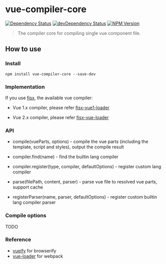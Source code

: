 vue-compiler-core
======
[![Dependency Status](https://david-dm.org/wuhy/fisx-parser-vue.svg)](https://david-dm.org/wuhy/vue-compiler-core) [![devDependency Status](https://david-dm.org/wuhy/vue-compiler-core/dev-status.svg)](https://david-dm.org/wuhy/vue-compiler-core#info=devDependencies) [![NPM Version](https://img.shields.io/npm/v/vue-compiler-core.svg?style=flat)](https://npmjs.org/package/vue-compiler-core)

> The compiler core for compiling single vue component file. 

## How to use

### Install

```shell
npm install vue-compiler-core --save-dev
```

### Implementation

If you use [fisx](https://github.com/wuhy/fisx), the available vue compiler:

* Vue 1.x compiler, please refer [fisx-vue1-loader](https://github.com/wuhy/fisx-vue1-loader)

* Vue 2.x compiler, please refer [fisx-vue-loader](https://github.com/wuhy/fisx-vue-loader)

### API

* compile(vueParts, options) - compile the vue parts (including the template, script and styles), output the compile result

* compiler.find(name) - find the builtin lang compiler

* compiler.register(type, compiler, defaultOptions) - register custom lang compiler

* parse(filePath, content, parser) - parse vue file to resolved vue parts, support cache

* registerParser(name, parser, defaultOptions) - register custom builtin lang compiler parser

### Compile options

TODO

### Reference

* [vueify](https://github.com/vuejs/vueify) for browserify
* [vue-loader](https://github.com/vuejs/vue-loader) for webpack

